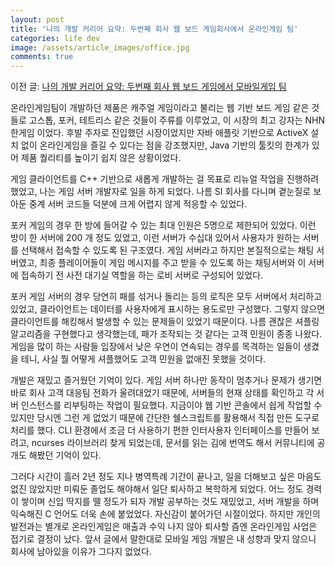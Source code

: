 ```yaml
---
layout: post
title: '나의 개발 커리어 요약: 두번째 회사 웹 보드 게임회사에서 온라인게임 팀'
categories: life dev
image: /assets/article_images/office.jpg
comments: true
---
```


이전 글: [나의 개발 커리어 요약: 두번째 회사 웹 보드 게임에서 모바일게임 팀](https://gsong.pe.kr/life/dev/2023/08/04/%EA%B0%9C%EC%BB%A4%EC%9A%94%EC%95%BD_%EB%91%90%EB%B2%88%EC%A7%B8_%ED%9A%8C%EC%82%AC_%EA%B2%8C%EC%9E%84.html)

온라인게임팀이 개발하던 제품은 캐주얼 게임이라고 불리는 웹 기반 보드 게임 같은 것들로 고스톱, 포커, 테트리스 같은 것들이 주류를 이루었고, 이 시장의 최고 강자는 NHN 한게임 이었다. 후발 주자로 진입했던 시장이었지만 자바 애플릿 기반으로 ActiveX 설치 없이 온라인게임을 즐길 수 있다는 점을 강조했지만, Java 기반의 툴킷의 한계가 있어 제품 퀄리티를 높이기 쉽지 않은 상황이었다.

게임 클라이언트를 C++ 기반으로 새롭게 개발하는 걸 목표로 리뉴얼 작업을 진행하려 했었고, 나는 게임 서버 개발자로 일을 하게 되었다. 나름 SI 회사를 다니며 곁눈질로 보아둔 중계 서버 코드들 덕분에 크게 어렵지 않게 적응할 수 있었다.

포커 게임의 경우 한 방에 들어갈 수 있는 최대 인원은 5명으로 제한되어 있었다. 이런 방이 한 서버에 200 개 정도 있었고, 이런 서버가 수십대 있어서 사용자가 원하는 서버를 선택해서 접속할 수 있도록 된 구조였다. 게임 서버라고 하지만 본질적으로는 채팅 서버였고, 최종 플레이어들이 게임 메시지를 주고 받을 수 있도록 하는 채팅서버와 이 서버에 접속하기 전 사전 대기실 역할을 하는 로비 서버로 구성되어 있었다.

포커 게임 서버의 경우 당연히 패를 섞거나 돌리는 등의 로직은 모두 서버에서 처리하고 있었고, 클라이언트는 데이터를 사용자에게 표시하는 용도로만 구성했다. 그렇지 않으면 클라이언트를 해킹해서 발생할 수 있는 문제들이 있었기 때문이다. 나름 괜찮은 셔플링 알고리즘을 구현했다고 생각했는데, 패가 조작되는 것 같다는 고객 민원이 종종 나왔다. 게임을 많이 하는 사람들 입장에서 낮은 우연이 연속되는 경우를 목격하는 일들이 생겼을 테니, 사실 뭘 어떻게 셔플했어도 고객 민원을 없애진 못했을 것이다.

개발은 재밌고 즐거웠던 기억이 있다. 게임 서버 하나만 동작이 멈추거나 문제가 생기면 바로 회사 고객 대응팀 전화가 울려대었기 때문에, 서버들의 현재 상태를 확인하고 각 서버 인스턴스를 리부팅하는 작업이 필요했다. 지금이야 웹 기반 콘솔에서 쉽게 작업할 수 있지만 당시엔 그런 게 없었기 때문에 간단한 쉘스크립트를 활용해서 직접 만든 도구로 처리를 했다. CLI 환경에서 조금 더 사용하기 편한 인터사용자 인터페이스를 만들어 보려고,  ncurses 라이브러리 찾게 되었는데, 문서를 읽는 김에 번역도 해서 커뮤니티에 공개도 해봤던 기억이 있다.

그러다 시간이 흘러 2년 정도 지나 병역특례 기간이 끝나고, 일을 더해보고 싶은 마음도 없진 않았지만 미뤄둔 졸업도 해야해서 일단 퇴사하고 복학하게 되었다. 어느 정도 경력이 쌓이며 신입 딱지를 뗄 정도가 되자 개발 공부하는 것도 재밌었고, 서버 개발을 하며 익숙해진 C 언어도 더욱 손에 붙었었다. 자신감이 붙어가던 시절이었다. 하지만 개인의 발전과는 별개로 온라인게임은 매출과 수익 나지 않아 퇴사할 즘엔 온라인게임 사업은 접기로 결정이 났다. 앞서 글에서 말한대로 모바일 게임 개발은 내 성향과 맞지 않으니 회사에 남아있을 이유가 그다지 없었다.
